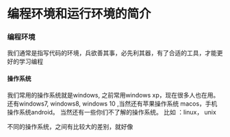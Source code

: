 # 编程环境和运行环境的简介

### 编程环境

我们通常是指写代码的环境，兵欲善其事，必先利其器，有了合适的工具，才能更好的学习编程

#### 操作系统

我们常用的操作系统就是windows, 之前常用windows xp，现在很多人也在用。还有windows7, windows8,
windows 10 ,当然还有苹果操作系统 macos，手机操作系统android。 当然还有一些你们不了解的操作系统。
比如 ：linux， unix

不同的操作系统，之间有比较大的差别，就好像


#### 





